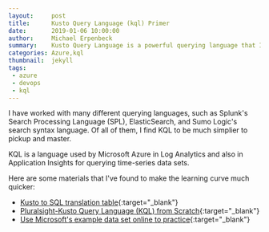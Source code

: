 ```yaml
---
layout:     post
title:      Kusto Query Language (kql) Primer
date:       2019-01-06 10:00:00
author:     Michael Erpenbeck
summary:    Kusto Query Language is a powerful querying language that I find to be natural for developers
categories: Azure,kql
thumbnail:  jekyll
tags:
 - azure
 - devops
 - kql
---
```


I have worked with many different querying languages, such as Splunk's Search Processing Language (SPL), ElasticSearch, and Sumo Logic's search syntax language.  Of all of them, I find KQL to be much simplier to pickup and master.  

KQL is a language used by Microsoft Azure in Log Analytics and also in Application Insights for querying time-series data sets.

Here are some materials that I've found to make the learning curve much quicker:

- [Kusto to SQL translation table](https://docs.microsoft.com/en-us/azure/kusto/query/sqlcheatsheet){:target="_blank"}
- [Pluralsight-Kusto Query Language (KQL) from Scratch](https://www.pluralsight.com/courses/kusto-query-language-kql-from-scratch){:target="_blank"}
- [Use Microsoft's example data set online to practice](https://portal.loganalytics.io/demo#/discover/query/main){:target="_blank"}
